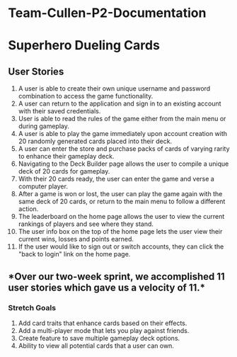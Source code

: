 # Team-Cullen-P2-Documentation

<h1>Superhero Dueling Cards</h2>

<h2>User Stories</h2>

<ol>
  <li>A user is able to create their own unique username and password combination to access the game functionality.</li>
  <li>A user can return to the application and sign in to an existing account with their saved credentials.</li>
  <li>User is able to read the rules of the game either from the main menu or during gameplay.</li>
  <li>A user is able to play the game immediately upon account creation with 20 randomly generated cards placed into their deck.</li>
  <li>A user can enter the store and purchase packs of cards of varying rarity to enhance their gameplay deck.</li>
  <li>Navigating to the Deck Builder page allows the user to compile a unique deck of 20 cards for gameplay.</li>
  <li>With their 20 cards ready, the user can enter the game and verse a computer player.</li>
  <li>After a game is won or lost, the user can play the game again with the same deck of 20 cards, or return to the main menu to follow a different action.</li>
  <li>The leaderboard on the home page allows the user to view the current rankings of players and see where they stand.</li>
  <li>The user info box on the top of the home page lets the user view their current wins, losses and points earned.</li>
  <li>If the user would like to sign out or switch accounts, they can click the "back to login" link on the home page.</li>
 </ol>
 
 <h2>*Over our two-week sprint, we accomplished 11 user stories which gave us a velocity of 11.*</h2>
 
 <h3>Stretch Goals</h3>
 <ol>
  <li>Add card traits that enhance cards based on their effects.</li>
  <li>Add a multi-player mode that lets you play against friends.</li>
  <li>Create feature to save multiple gameplay deck options.</li>
  <li>Ability to view all potential cards that a user can own.</li>
  
 </ol>
 
  
  
